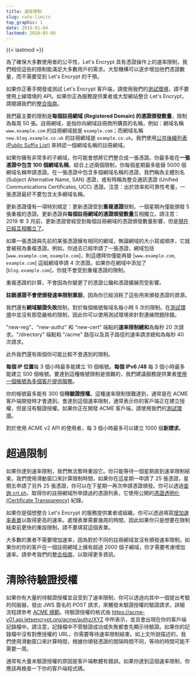 ```yaml
---
title: 速率限制
slug: rate-limits
top_graphic: 1
date: 2018-01-04
lastmod: 2020-05-06
---
```


{{< lastmod >}}

為了確保大多數使用者的公平性，Let's Encrypt 具有憑證操作上的速率限制，我們相信這些的限制能滿足大多數用戶的需求。大型機構可以逐步增加他們憑證數量，而不需要受到 Let's Encrypt 的干預。

如果你正著手開發或測試 Let's Encrypt 客戶端，請使用我們的[測試環境](/docs/staging-environment)，請不要使用上線環境的 API。如果你正為服務提供業者或大型網站整合 Let's Encrypt，請閱讀我們的[整合指南](/docs/integration-guide)。

我們最主要的限制是<a id="certificates-per-registered-domain"></a>**每個註冊網域 (Registered Domain) 的憑證頒發數量**，限制為每周 50 張。註冊網域，是指你向網域註冊商所購買的名稱，例如：網域名稱 `www.example.com` 的註冊網域就是 `example.com`；而網域名稱 `new.blog.example.co.uk` 的註冊網域是 `example.co.uk`。我們使用[公共後綴列表 (Public Suffix List)](https://publicsuffix.org) 來辨認一個網域名稱的註冊網域。

如果你擁有非常多的子網域，你可能會想將它們整合成一張憑證。你最多能在<a id="names-per-certificate"></a>**一張憑證中包含 100 個網域名稱**。綜合上述兩個限制，你每個星期最多能替 5000 個網域名稱申請憑證。在一張憑證中包含多個網域名稱的憑證，我們稱為主體別名 (Subject Alternative Name, SAN) 憑證，或有時稱為整合通訊憑證 (Unified Communications Certificates, UCC) 憑證。注意：出於效率和可靠性考量，一張憑證最好不要包含太多網域名稱。

更新憑證僅有一項特別規定：更新憑證受到**重複憑證**限制，一個星期內僅能頒發 5 張重複的憑證。更新憑證與**每個註冊網域的憑證頒發數量**互相獨立。請注意：2019 年 3 月前，更新憑證曾經受到每個註冊網域的憑證頒發數量影響，但是[現在已經互相獨立了](https://community.letsencrypt.org/t/rate-limits-fixing-certs-per-name-rate-limit-order-of-operations-gotcha/88189)。

如果一張憑證與先前的某張憑證擁有相同的網域，無論網域的大小寫或順序，它就會被視為重複憑證。例如，你過去已經申請了一張憑證，網域包括 [`www.example.com`, `example.com`]，則這禮拜你僅能再替 [`www.example.com`, `example.com`] 這組網域申請 4 次憑證。如果你在網域中添加了 [`blog.example.com`]，你就不會受到重複憑證的限制。

重複憑證的計算，不會因為你變更了的憑證公鑰和憑證擴展而受影響。

**註銷憑證不會使頒發速率限制重設**，因為你已經消耗了這些用來頒發憑證的資源。

我們還有<a id="failed-validations"></a>**網域驗證失敗**限制，對於每個帳號每域名每小時 5 次的限制。在[測試環境](/docs/staging-environment)中並沒有那麼嚴格的限制，因此你可以使用測試環境來針對連線問題除錯。

"new-reg"、"new-authz" 和 "new-cert" 端點的<a
id="overall-requests"></a>**速率限制總和**為每秒 20 次請求。"/directory" 端點和 "/acme" 路徑以及其子路徑的速率請求總和為每秒 40 次請求。

此外我們還有兩個你可能比較不會遇到的限制。

<a id="accounts-per-ip-address"></a>**每個 IP 位置**每 3 個小時最多能建立 10 個帳號。**每個 IPv6 /48** 每 3 個小時最多能建立 500 個帳號。要達到這種帳號限制是很難的，我們建議服務提供業者[使用一個帳號為多個客戶提供服務](/docs/integration-guide)。

你的帳號最多能有 300 個**待驗證授權**。這種速率限制很難達到，通常是在 ACME 客戶端開發時才會遇到。會達到這個速率限制，通常表示你的客戶端正在建立授權，但是沒有驗證授權。如果你正在開發 ACME 客戶端，請使用我們的[測試環境](/docs/staging-environment)。

對於使用 ACME v2 API 的使用者，每 3 個小時最多可以建立 1000 個<a id="new-orders"></a>**新請求**。

# <a id="overrides"></a>超過限制

如果你達到速率限制，我們無法暫時重設它。你只能等待一個星期直到速率限制結束。我們使用滑動窗口來計算限制時間，如果你在這星期一申請了 25 張憑證，星期五申請了另外 25 張憑證，你可以在下星期一再次申請憑證頒發。你可以透過[查詢 crt.sh](https://crt.sh)，取得你的註冊網域所申請過的憑證列表，它使用公開的[憑證透明化 (Certificate Transparency)](https://www.certificate-transparency.org) 紀錄。

如果你是個想整合 Let's Encrypt 的服務提供業者或組織，你可以透過填寫[增加速率表單](https://goo.gl/forms/plqRgFVnZbdGhE9n1)以取得更高的速率。處理表單需要幾周的時間，因此如果你只是想要在限制結束前更快的重設限制，請不要填寫這個表單。

大多數的業者不需要增加速率，因為對於不同的註冊網域並沒有頒發速率限制。如果你的你的客戶在一個註冊網域上擁有超過 2000 個子網域，你才需要考慮增加速率。請參考我們的[整合指南](/docs/integration-guide)，以取得更多資訊。

# <a id="clearing-pending"></a>清除待驗證授權

如果你有大量的待驗證授權並且受到了速率限制，你可以透過向其中一個提出考驗的伺服器，發出 JWS 簽名的 POST 請求，來觸發未驗證授權的驗證請求，詳細流程請參考 [ACME 規範](https://tools.ietf.org/html/rfc8555#section-7.5.1)。待驗證授權的格式由 https://acme-v01.api.letsencrypt.org/acme/authz/XYZ 中所表示，並且會出現在你的客戶端記錄檔中。請注意，記錄檔中不管驗證成功或失敗都會先顯示待驗證。如果你的記錄檔中沒有對應授權的 URL，你需要等待速率限制結束。如上文所說描述的，我們使用滑動窗口來計算時間，根據你頒發憑證的間隔時間不同，等待的時間可能不需要一周。

通常有大量未驗證授權的原因是客戶端軟體有錯誤。如果你達到這個速率限制，你應該再檢查一下你的客戶端程式碼。
